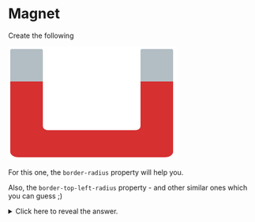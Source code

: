 # Magnet

Create the following
    

      
![.guides/img/magnet-ex](.\img\magnet-ex.PNG)
    
      
    
For this one, the `border-radius` property will help you.
    
Also, the `border-top-left-radius` property - and other similar ones which you can guess ;)
    

<details><summary>  
Click here to reveal the answer.  
</summary>

HTML (inside the `<body>` tag):

```html
<div id="red-background"><div class="silver-edges" id="edge-1"></div><div class="silver-edges" id="edge-2"></div><div id="white-space"></div>
</div>
```
  

CSS:

  
```css
#red-background {
  background-color: red;
  width: 400px;
  height:250px;
  border-radius: 5%;
  position: relative;
  bottom: 10px;
}

.silver-edges {
  background-color: grey;
  height: 85px;
  width: 85px;
  border-top-left-radius: 7%;
  border-top-right-radius: 7%;
  border: 2px solid grey;
}

#edge-1 {
  position: absolute;
  right: 0;
}

#white-space {
  width: 230px;
  height: 190px;
  background-color: white;
  position: absolute;
  top: 0;
  left: 85px;
  border-bottom-right-radius: 5%;
  border-bottom-left-radius: 5%;
}
```
</details>
